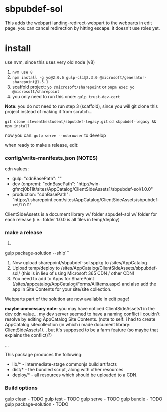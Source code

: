 # sbpubdef-sol

This adds the webpart landing-redirect-webpart to the webparts in edit page. you can cancel redirection by hitting escape. it doesn't use roles yet.

# install
use nvm, since this uses very old node (v8)

1. ```nvm use 8```
1. ```npm install -g yo@2.0.6 gulp-cli@2.3.0 @microsoft/generator-sharepoint@1.5.1```
1. scaffold project: ```yo @microsoft/sharepoint``` or ```pnpm exec yo @microsoft/sharepoint```
1. you only need to run this once: ```gulp trust-dev-cert```

**Note:** you do not need to run step 3 (scaffold), since you will git clone this project instead of making it from scratch...

```git clone steventhestudent/sbpubdef-legacy.git```
```cd sbpubdef-legacy && npm install```

now you can: ```gulp serve --nobrowser``` to develop

when ready to make a release, edit:

### config/write-manifests.json (NOTES)
cdn values:
- gulp:  "cdnBasePath": "<!-- PATH TO CDN -->"
- dev (onprem):   "cdnBasePath": "http://win-gfmcj0b11it/sites/AppCatalog/ClientSideAssets1/sbpubdef-sol/1.0.0"
- production:   "cdnBasePath": "https://<tenant>.sharepoint.com/sites/AppCatalog/ClientSideAssets/sbpubdef-sol/1.0.0"

ClientSideAssets is a document library w/ folder sbpudef-sol w/ folder for each release (i.e.: folder 1.0.0 is all files in temp/deploy)

### make a release
1. ```gulp bundle --ship
gulp package-solution --ship```
1. Now upload sharepoint/sbpubdef-sol.sppkg to /sites/AppCatalog
1. Upload temp/deploy to /sites/AppCatalog/ClientSideAssets/sbpubdef-sol/<version> (this is in lieu of using Microsoft 365 CDN / other CDN)
1. You need to add to Apps for SharePoint (/sites/appcatalog/AppCatalog/Forms/AllItems.aspx) and also add the app in Site Contents for your site/site collection.

Webparts part of the solution are now available in edit page!


**maybe unecessary note:**
you may have noticed ClientSideAssets1 in the dev cdn value... my dev server seemed to have a naming conflict I couldn't resolve by editing AppCatalog Site Contents. (note to self: i had to create AppCatalog sitecollection (in which i made document library: ClientSideAssets1)... but it's supposed to be a farm feature (so maybe that explains the conflict)?)

...

This package produces the following:

* lib/* - intermediate-stage commonjs build artifacts
* dist/* - the bundled script, along with other resources
* deploy/* - all resources which should be uploaded to a CDN.

### Build options

gulp clean - TODO
gulp test - TODO
gulp serve - TODO
gulp bundle - TODO
gulp package-solution - TODO

